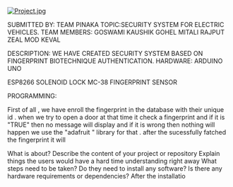 [![Project.jpg](https://i.postimg.cc/jj1tzMh9/Project.jpg)](https://postimg.cc/7CSF4MdM)

SUBMITTED BY: TEAM PINAKA
TOPIC:SECURITY SYSTEM FOR ELECTRIC VEHICLES.
TEAM MEMBERS:
GOSWAMI KAUSHIK 
GOHEL MITALI 
RAJPUT ZEAL
MOD KEVAL


DESCRIPTION:
WE HAVE CREATED SECURITY SYSTEM BASED ON FINGERPRINT BIOTECHNIQUE AUTHENTICATION.
HARDWARE:
ARDUINO UNO 

ESP8266
SOLENOID LOCK
MC-38
FINGERPRINT SENSOR


PROGRAMMING:

First of all , we have enroll the fingerprint in the database with their unique id .
when we try to open a door at that time it check a fingerprint and if it is "TRUE" then no message will display and if it is wrong then nothing will happen 
we use the "adafruit " library for that .
after the sucessfully fatched the fingerprint it will

What is about?
             Describe the content of your project or repository
Explain things the users would have a hard time understanding right away
What steps need to be taken?
Do they need to install any software?
Is there any hardware requirements or dependencies?
After the installatio
